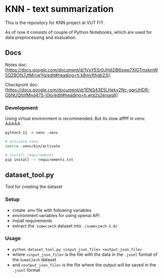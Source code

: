 # KNN - text summarization 

This is the repository for KNN project at VUT FIT. 

As of now it consists of couple of Python Notebooks, which are used for data preprocessing and evaluation.


## Docs

Notes doc:
[https://docs.google.com/document/d/1VxYESr0JHd2iB6swp7XlGTmxkmW5QZ8Ofs7JtMrcwYg/edit#heading=h.k8mvfthgb23j]

Checkpoint doc:
[https://docs.google.com/document/d/1ENQ43E5LHeky2Nc-gqrUHDR-GbNUQfpfMnq47S-j0jo/edit#heading=h.wgl2s2eniag8]


### Development

Using virtual environment is recommended. But its slow afffff in venv. AAAAA

```bash
python3.11 -m venv .venv

# activate venv
source .venv/bin/activate

# install requirements
pip install -r requirements.txt
```

## dataset_tool.py
Tool for creating the dataset 

### Setup
- create .env file with following variables
- environment variables for using openai API
- install requirements
- extract the ˙`sumeczech` dataset into `./sumeczech-1.0/`


### Usage
- `python dataset_tool.py <input_json_file> <output_json_file>` 
- where `<input_json_file>` is the file with the data in the `.jsonl` format of the `SumeCzech` dataset
- and `<output_json_file>` is the file where the output will be saved in the `.jsonl` format